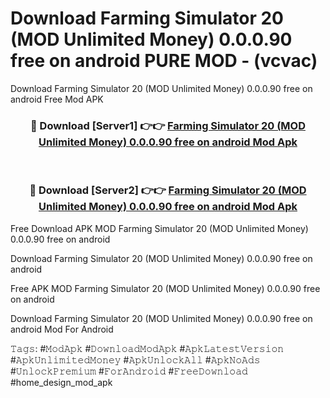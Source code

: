 # Download Farming Simulator 20 (MOD Unlimited Money) 0.0.0.90 free on android PURE MOD - (vcvac)
Download Farming Simulator 20 (MOD Unlimited Money) 0.0.0.90 free on android Free Mod APK

<div align="center">
<h3>🔴 Download [Server1] 👉👉 <a href="https://apk-comot.site?title=Farming_Simulator_20_(MOD_Unlimited_Money)_0.0.0.90_free_on_android">Farming Simulator 20 (MOD Unlimited Money) 0.0.0.90 free on android Mod Apk</a></h3><br>

<h3>🔴 Download [Server2] 👉👉 <a href="https://apk-comot.site?title=Farming_Simulator_20_(MOD_Unlimited_Money)_0.0.0.90_free_on_android">Farming Simulator 20 (MOD Unlimited Money) 0.0.0.90 free on android Mod Apk</a></h3>
</div>


Free Download APK MOD Farming Simulator 20 (MOD Unlimited Money) 0.0.0.90 free on android

Download Farming Simulator 20 (MOD Unlimited Money) 0.0.0.90 free on android 

Free APK MOD Farming Simulator 20 (MOD Unlimited Money) 0.0.0.90 free on android 

Download Farming Simulator 20 (MOD Unlimited Money) 0.0.0.90 free on android Mod For Android

𝚃𝚊𝚐𝚜: #𝙼𝚘𝚍𝙰𝚙𝚔 #𝙳𝚘𝚠𝚗𝚕𝚘𝚊𝚍𝙼𝚘𝚍𝙰𝚙𝚔 #𝙰𝚙𝚔𝙻𝚊𝚝𝚎𝚜𝚝𝚅𝚎𝚛𝚜𝚒𝚘𝚗 #𝙰𝚙𝚔𝚄𝚗𝚕𝚒𝚖𝚒𝚝𝚎𝚍𝙼𝚘𝚗𝚎𝚢 #𝙰𝚙𝚔𝚄𝚗𝚕𝚘𝚌𝚔𝙰𝚕𝚕 #𝙰𝚙𝚔𝙽𝚘𝙰𝚍𝚜 #𝚄𝚗𝚕𝚘𝚌𝚔𝙿𝚛𝚎𝚖𝚒𝚞𝚖 #𝙵𝚘𝚛𝙰𝚗𝚍𝚛𝚘𝚒𝚍 #𝙵𝚛𝚎𝚎𝙳𝚘𝚠𝚗𝚕𝚘𝚊𝚍 #home_design_mod_apk
